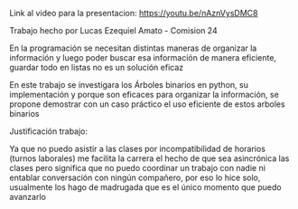Link al video para la presentacion: https://youtu.be/nAznVysDMC8

Trabajo hecho por Lucas Ezequiel Amato - Comision 24

En la programación se necesitan distintas maneras de organizar la información y luego poder buscar esa información de manera eficiente, guardar todo en listas no es un solución eficaz

En este trabajo se investigara los Árboles binarios en python, su implementación y porque son eficaces para organizar la información, se propone demostrar con un caso práctico el uso eficiente de estos arboles binarios

Justificación trabajo:

Ya que no puedo asistir a las clases por incompatibilidad de horarios (turnos laborales) me facilita la carrera el hecho de que sea asincrónica las clases pero significa que no puedo coordinar un trabajo con nadie ni entablar conversación con ningún compañero, por eso lo hice solo, usualmente los hago de madrugada que es el único momento que puedo avanzarlo
